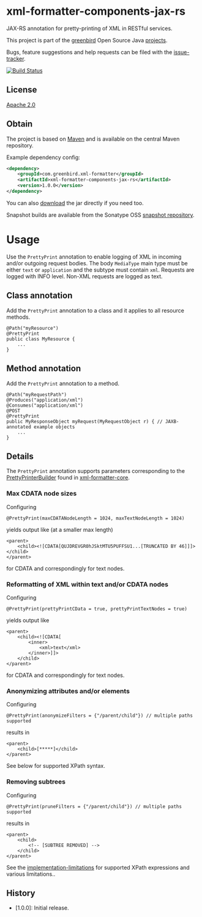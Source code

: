 # xml-formatter-components-jax-rs
JAX-RS annotation for pretty-printing of XML in RESTful services.

This project is part of the [greenbird] Open Source Java [projects].

Bugs, feature suggestions and help requests can be filed with the [issue-tracker].

[![Build Status][build-badge]][build-link]

## License
[Apache 2.0]

## Obtain
The project is based on [Maven] and is available on the central Maven repository.

Example dependency config:

```xml
<dependency>
    <groupId>com.greenbird.xml-formatter</groupId>
    <artifactId>xml-formatter-components-jax-rs</artifactId>
    <version>1.0.0</version>
</dependency>
```

You can also [download] the jar directly if you need too.

Snapshot builds are available from the Sonatype OSS [snapshot repository].
# Usage
Use the `PrettyPrint` annotation to enable logging of XML in incoming and/or outgoing request bodies. The body `MediaType` main type must be either `text` or `application` and the subtype must contain `xml`. Requests are logged with INFO level. Non-XML requests are logged as text.

## Class annotation
Add the `PrettyPrint` annotation to a class and it applies to all resource methods.

    @Path("myResource")
    @PrettyPrint
    public class MyResource {
        ...
    }

## Method annotation
Add the `PrettyPrint` annotation to a method.

    @Path("myRequestPath")
	@Produces("application/xml")
	@Consumes("application/xml")
    @POST
    @PrettyPrint
    public MyResponseObject myRequest(MyRequestObject r) { // JAXB-annotated example objects
        ...
    }

## Details
The `PrettyPrint` annotation supports parameters corresponding to the [PrettyPrinterBuilder] found in [xml-formatter-core].

### Max CDATA node sizes
Configuring

    @PrettyPrint(maxCDATANodeLength = 1024, maxTextNodeLength = 1024)

yields output like (at a smaller max length)

    <parent>
	    <child><![CDATA[QUJDREVGR0hJSktMTU5PUFFSU1...[TRUNCATED BY 46]]]></child>
    </parent>

for CDATA and correspondingly for text nodes.
### Reformatting of XML within text and/or CDATA nodes
Configuring

    @PrettyPrint(prettyPrintCData = true, prettyPrintTextNodes = true)

yields output like

    <parent>
	    <child><![CDATA[
    		<inner>
			    <xml>text</xml>
		    </inner>]]>
	    </child>
    </parent>

for CDATA and correspondingly for text nodes.

### Anonymizing attributes and/or elements
Configuring

    @PrettyPrint(anonymizeFilters = {"/parent/child"}) // multiple paths supported

results in 

    <parent>
	    <child>[*****]</child>
    </parent>

See below for supported XPath syntax.
### Removing subtrees
Configuring

    @PrettyPrint(pruneFilters = {"/parent/child"}) // multiple paths supported

results in

    <parent>
    	<child>
		    <!-- [SUBTREE REMOVED] -->
	    </child>
    </parent>

See the [implementation-limitations] for supported XPath expressions and various limitations..

## History
- [1.0.0]: Initial release.


[greenbird]:           http://greenbird.com/
[issue-tracker]:       https://github.com/greenbird/greenbird-xml-formatter-components/issues
[Apache 2.0]:          http://www.apache.org/licenses/LICENSE-2.0.html
[projects]:            http://greenbird.github.io/
[Maven]:               http://maven.apache.org/
[download]:            http://search.maven.org/#search|ga|1|greenbird-xml-formatter-components
[build-badge]:         https://build.greenbird.com/job/greenbird-xml-formatter-components/badge/icon
[build-link]:          https://build.greenbird.com/job/greenbird-xml-formatter-components/
[snapshot repository]: https://oss.sonatype.org/content/repositories/snapshots/com/greenbird/greenbird-xml-formatter-components
[xml-formatter-core]:  https://github.com/greenbird/xml-formatter-core
[PrettyPrinterBuilder]: https://github.com/greenbird/xml-formatter-core/blob/master/src/main/java/com/greenbird/xml/prettyprinter/PrettyPrinterBuilder.java
[implementation-limitations]: https://github.com/greenbird/xml-formatter-core/blob/master/README.md#implementation-limitations
